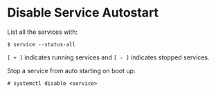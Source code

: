 # Disable Service Autostart

List all the services with:

```console
$ service --status-all
```

`[ + ]` indicates running services and `[ - ]` indicates stopped services.

Stop a service from auto starting on boot up:

```console
# systemctl disable <service>
```
